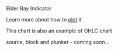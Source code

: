 Elder Ray Indicator

Learn more about how to [plot](http://stockmarketstudent.com/elder-ray-index/) it

This chart is also an example of OHLC chart

source, block and plunker - coming soon...